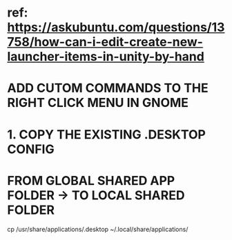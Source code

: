 # ref: https://askubuntu.com/questions/13758/how-can-i-edit-create-new-launcher-items-in-unity-by-hand
# ADD CUTOM COMMANDS TO THE RIGHT CLICK MENU IN GNOME

# 1. COPY THE EXISTING .DESKTOP CONFIG 
# FROM GLOBAL SHARED APP FOLDER -> TO LOCAL SHARED FOLDER

cp /usr/share/applications/<APP>.desktop ~/.local/share/applications/




